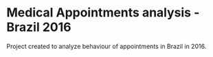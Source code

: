 # Medical Appointments analysis - Brazil 2016 

Project created to analyze behaviour of appointments in Brazil in 2016.

